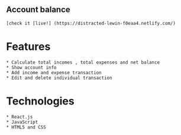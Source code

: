 ## Account balance 

    [check it [live!] (https://distracted-lewin-f0eaa4.netlify.com/)

# Features 
   
    * Calculate total incomes , total expenses and net balance
    * Show account info 
    * Add income and expense transaction
    * Edit and delete individual transaction

# Technologies 
    * React.js
    * JavaScript
    * HTML5 and CSS